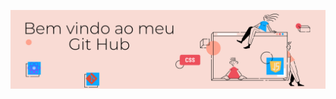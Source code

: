 ![](https://github.com/VieiraAriane/VieiraAriane/blob/main/Pink%20and%20Peach%20Technology%20LinkedIn%20Banner.png?raw=true)
